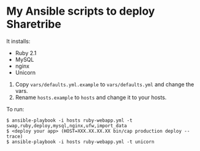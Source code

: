 # My Ansible scripts to deploy Sharetribe

It installs:

- Ruby 2.1
- MySQL
- nginx
- Unicorn

1. Copy <code>vars/defaults.yml.example</code> to <code>vars/defaults.yml</code> and change the vars.
2. Rename `hosts.example` to `hosts` and change it to your hosts.

To run:

    $ ansible-playbook -i hosts ruby-webapp.yml -t swap,ruby,deploy,mysql,nginx,ufw,import_data
    $ <deploy your app> (HOST=XXX.XX.XX.XX bin/cap production deploy --trace)
    $ ansible-playbook -i hosts ruby-webapp.yml -t unicorn
